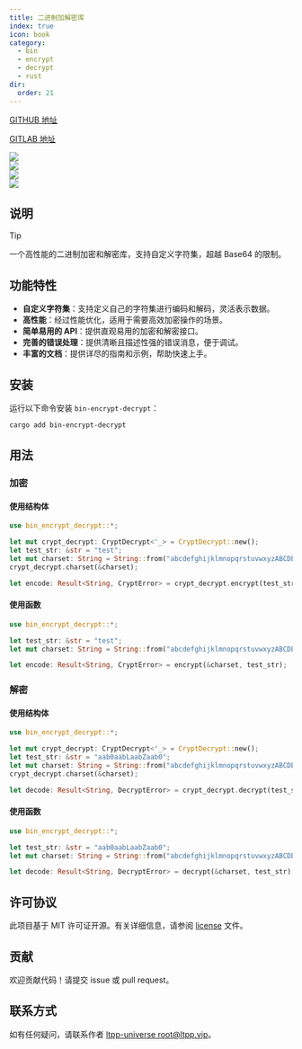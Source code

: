 ```yaml
---
title: 二进制加解密库
index: true
icon: book
category:
  - bin
  - encrypt
  - decrypt
  - rust
dir:
  order: 21
---
```


[GITHUB 地址](https://github.com/ltpp-universe/bin-encrypt-decrypt)

[GITLAB 地址](https://jihulab.com/ltpp-universe/bin-encrypt-decrypt)

<Share colorful />
<Catalog />

[![](https://img.shields.io/crates/v/bin-encrypt-decrypt.svg)](https://crates.io/crates/bin-encrypt-decrypt)<br>
[![](https://docs.rs/bin-encrypt-decrypt/badge.svg)](https://docs.rs/bin-encrypt-decrypt)<br>
[![](https://img.shields.io/crates/l/bin-encrypt-decrypt.svg)](./license)<br>
[![](https://github.com/ltpp-universe/bin-encrypt-decrypt/workflows/Rust/badge.svg)](https://github.com/ltpp-universe/bin-encrypt-decrypt/actions?query=workflow:Rust)

## 说明

> [!tip]
> 一个高性能的二进制加密和解密库，支持自定义字符集，超越 Base64 的限制。

## 功能特性

- **自定义字符集**：支持定义自己的字符集进行编码和解码，灵活表示数据。
- **高性能**：经过性能优化，适用于需要高效加密操作的场景。
- **简单易用的 API**：提供直观易用的加密和解密接口。
- **完善的错误处理**：提供清晰且描述性强的错误消息，便于调试。
- **丰富的文档**：提供详尽的指南和示例，帮助快速上手。

## 安装

运行以下命令安装 `bin-encrypt-decrypt`：

```sh
cargo add bin-encrypt-decrypt
```

## 用法

### 加密

#### 使用结构体

```rust
use bin_encrypt_decrypt::*;

let mut crypt_decrypt: CryptDecrypt<'_> = CryptDecrypt::new();
let test_str: &str = "test";
let mut charset: String = String::from("abcdefghijklmnopqrstuvwxyzABCDEFGHIJKLMNOPQRSTUVWXYZ0123456789_=");
crypt_decrypt.charset(&charset);

let encode: Result<String, CryptError> = crypt_decrypt.encrypt(test_str);
```

#### 使用函数

```rust
use bin_encrypt_decrypt::*;

let test_str: &str = "test";
let mut charset: String = String::from("abcdefghijklmnopqrstuvwxyzABCDEFGHIJKLMNOPQRSTUVWXYZ0123456789_=");

let encode: Result<String, CryptError> = encrypt(&charset, test_str);
```

### 解密

#### 使用结构体

```rust
use bin_encrypt_decrypt::*;

let mut crypt_decrypt: CryptDecrypt<'_> = CryptDecrypt::new();
let test_str: &str = "aab0aabLaabZaab0";
let mut charset: String = String::from("abcdefghijklmnopqrstuvwxyzABCDEFGHIJKLMNOPQRSTUVWXYZ0123456789_=");
crypt_decrypt.charset(&charset);

let decode: Result<String, DecryptError> = crypt_decrypt.decrypt(test_str);
```

#### 使用函数

```rust
use bin_encrypt_decrypt::*;

let test_str: &str = "aab0aabLaabZaab0";
let mut charset: String = String::from("abcdefghijklmnopqrstuvwxyzABCDEFGHIJKLMNOPQRSTUVWXYZ0123456789_=");

let decode: Result<String, DecryptError> = decrypt(&charset, test_str);
```

## 许可协议

此项目基于 MIT 许可证开源。有关详细信息，请参阅 [license](license) 文件。

## 贡献

欢迎贡献代码！请提交 issue 或 pull request。

## 联系方式

如有任何疑问，请联系作者 [ltpp-universe <root@ltpp.vip>](mailto:root@ltpp.vip)。

<Bottom />
